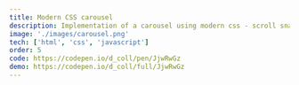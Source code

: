 ```yaml
---
title: Modern CSS carousel
description: Implementation of a carousel using modern css - scroll snap
image: './images/carousel.png'
tech: ['html', 'css', 'javascript']
order: 5
code: https://codepen.io/d_coll/pen/JjwRwGz
demo: https://codepen.io/d_coll/full/JjwRwGz
---
```

